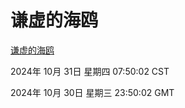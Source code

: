 # 谦虚的海鸥
[谦虚的海鸥](http://219.139.197.74:56308/qxdho/course/base/hotlink/index.php)

2024年 10月 31日 星期四 07:50:02 CST

2024年 10月 30日 星期三 23:50:02 GMT
